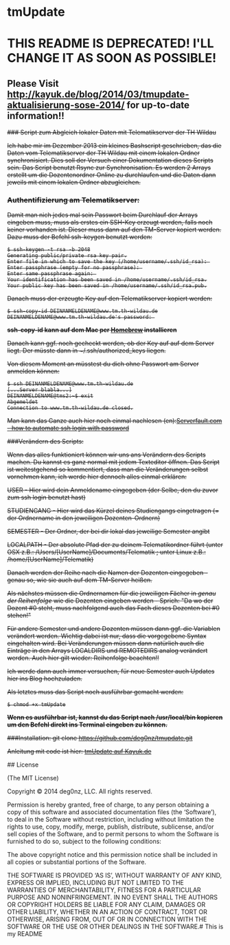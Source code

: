 

# tmUpdate

# THIS README IS DEPRECATED! I'LL CHANGE IT AS SOON AS POSSIBLE!
## Please Visit http://kayuk.de/blog/2014/03/tmupdate-aktualisierung-sose-2014/ for up-to-date information!!


<del>
### Script zum Abgleich lokaler Daten mit Telematikserver der TH Wildau


Ich habe mir im Dezember 2013 ein kleines Bashscript geschrieben, das die Daten vom Telematikserver der TH Wildau mit einem lokalen Ordner synchronisiert.
Dies soll der Versuch einer Dokumentation dieses Scripts sein.
Das Script benutzt Rsync zur Synchronisation. Es werden 2 Arrays erstellt um die Dozentenordner Online zu durchlaufen und die Daten dann jeweils mit einem lokalen Ordner abzugleichen.

### Authentifizierung am Telematikserver:

Damit man nich jedes mal sein Passwort beim Durchlauf der Arrays eingeben muss, muss als erstes ein SSH-Key erzeugt werden, falls noch keiner vorhanden ist. Dieser muss dann auf den TM-Server kopiert werden.
Dazu muss der Befehl ssh-keygen benutzt werden: 

	$ ssh-keygen -t rsa -b 2048
	Generating public/private rsa key pair.
	Enter file in which to save the key (/home/username/.ssh/id_rsa): 
	Enter passphrase (empty for no passphrase): 
	Enter same passphrase again: 
	Your identification has been saved in /home/username/.ssh/id_rsa.
	Your public key has been saved in /home/username/.ssh/id_rsa.pub.

Danach muss der erzeugte Key auf den Telematikserver kopiert werden:

	$ ssh-copy-id DEINANMELDENAME@www.tm.th-wildau.de
	DEINANMELDENAME@www.tm.th-wildau.de's password: 

**ssh-copy-id kann auf dem Mac per [Homebrew](http://brew.sh) installieren**

Danach kann ggf. noch gecheckt werden, ob der Key auf auf dem Server liegt. Der müsste dann in ~/.ssh/authorized_keys liegen.

Von diesem Moment an müsstest du dich ohne Passwort am Server anmelden können:
	
	$ ssh DEINANMELDENAME@www.tm.th-wildau.de
	[...Server blabla...]
	DEINANMELDENAME@tms2:~$ exit
	Abgemeldet
	Connection to www.tm.th-wildau.de closed.


Man kann das Ganze auch hier noch einmal nachlesen (en):[Serverfault.com - how to automate ssh login with password](http://serverfault.com/questions/241588/how-to-automate-ssh-login-with-password)

###Verändern des Scripts:

Wenn das alles funktioniert können wir uns ans Verändern des Scripts machen.
Du kannst es ganz normal mit jedem Texteditor öffnen.
Das Script ist weitestgehend so kommentiert, dass man die Veränderungen selbst vornehmen kann, ich werde hier dennoch alles einmal erklären:

USER - Hier wird dein Anmeldename eingegeben (der Selbe, den du zuvor zum ssh login benutzt hast) 
 
STUDIENGANG - Hier wird das Kürzel deines Studiengangs eingetragen (= der Ordnername in den jeweiligen Dozenten-Ordnern)

SEMESTER - Der Ordner, der bei dir lokal das jeweilige Semester angibt 
 
LOCALPATH -  Der absolute Pfad der zu deinem Telematikordner führt (unter OSX z.B.: /Users/[UserName]/Documents/Telematik ; unter Linux z.B.: /home/[UserName]/Telematik) 
 
Danach werden der Reihe nach die Namen der Dozenten eingegeben - genau so, wie sie auch auf dem TM-Server heißen. 
 
Als nächstes müssen die Ordnernamen für die jeweiligen Fächer in <i>genau der Reihenfolge </i>wie die Dozenten eingeben werden - Sprich: "Da wo der Dozent #0 steht, muss nachfolgend auch das Fach dieses Dozenten bei #0 stehen!" 
 
Für andere Semester und andere Dozenten müssen dann ggf. die Variablen verändert werden. Wichtig dabei ist nur, dass die vorgegebene Syntax eingehalten wird. Bei Veränderungen müssen dann natürlich auch die Einträge in den Arrays LOCALDIRS und REMOTEDIRS analog verändert werden. Auch hier gilt wieder: Reihenfolge beachten!! 
 
Ich werde dann auch immer versuchen, für neue Semester auch Updates hier ins Blog hochzuladen.
 
 
Als letztes muss das Script noch ausführbar gemacht werden:
  
	$ chmod +x tmUpdate
  
 
**Wenn es ausführbar ist, kannst du das Script nach /usr/local/bin kopieren um den Befehl direkt ins Terminal eingeben zu können.**
 
###Installation:
	git clone https://github.com/deg0nz/tmupdate.git   

Anleitung mit code ist hier: [tmUpdate auf Kayuk.de](http://kayuk.de/blog/2014/01/script-zum-abgleich-lokaler-daten-mit-telematikserver-der-th-wildau/)

</del>
## License

(The MIT License)

Copyright © 2014 deg0nz, LLC. All rights reserved.

Permission is hereby granted, free of charge, to any person obtaining a copy of this software and associated documentation files (the ‘Software’), to deal in the Software without restriction, including without limitation the rights to use, copy, modify, merge, publish, distribute, sublicense, and/or sell copies of the Software, and to permit persons to whom the Software is furnished to do so, subject to the following conditions:

The above copyright notice and this permission notice shall be included in all copies or substantial portions of the Software.

THE SOFTWARE IS PROVIDED ‘AS IS’, WITHOUT WARRANTY OF ANY KIND, EXPRESS OR IMPLIED, INCLUDING BUT NOT LIMITED TO THE WARRANTIES OF MERCHANTABILITY, FITNESS FOR A PARTICULAR PURPOSE AND NONINFRINGEMENT. IN NO EVENT SHALL THE AUTHORS OR COPYRIGHT HOLDERS BE LIABLE FOR ANY CLAIM, DAMAGES OR OTHER LIABILITY, WHETHER IN AN ACTION OF CONTRACT, TORT OR OTHERWISE, ARISING FROM, OUT OF OR IN CONNECTION WITH THE SOFTWARE OR THE USE OR OTHER DEALINGS IN THE SOFTWARE.# This is my README

